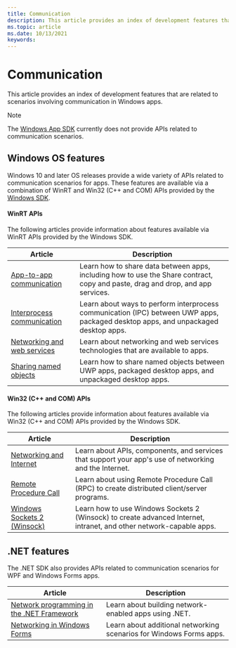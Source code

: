 ```yaml
---
title: Communication
description: This article provides an index of development features that are related to communication scenarios in Windows apps.
ms.topic: article
ms.date: 10/13/2021
keywords: 
---
```


# Communication

This article provides an index of development features that are related to scenarios involving communication in Windows apps.

> [!NOTE]
> The [Windows App SDK](../windows-app-sdk/index.md) currently does not provide APIs related to communication scenarios.

## Windows OS features

Windows 10 and later OS releases provide a wide variety of APIs related to communication scenarios for apps. These features are available via a combination of WinRT and Win32 (C++ and COM) APIs provided by the [Windows SDK](https://developer.microsoft.com/windows/downloads/windows-sdk).

#### WinRT APIs

The following articles provide information about features available via WinRT APIs provided by the Windows SDK.

| Article | Description |
|---------|-------------|
| [App-to-app communication](/windows/uwp/app-to-app/) | Learn how to share data between apps, including how to use the Share contract, copy and paste, drag and drop, and app services. |
| [Interprocess communication](/windows/uwp/communication/interprocess-communication) | Learn about ways to perform interprocess communication (IPC) between UWP apps, packaged desktop apps, and unpackaged desktop apps. |
| [Networking and web services](/windows/uwp/networking/) | Learn about networking and web services technologies that are available to apps. |
| [Sharing named objects](/windows/uwp/communication/sharing-named-objects) | Learn how to share named objects between UWP apps, packaged desktop apps, and unpackaged desktop apps. |

#### Win32 (C++ and COM) APIs

The following articles provide information about features available via Win32 (C++ and COM) APIs provided by the Windows SDK.

| Article | Description |
|---------|-------------|
| [Networking and Internet](/windows/win32/networking) | Learn about APIs, components, and services that support your app's use of networking and the Internet. |
| [Remote Procedure Call](/windows/win32/rpc/rpc-start-page) | Learn about using Remote Procedure Call (RPC) to create distributed client/server programs. |
| [Windows Sockets 2 (Winsock)](/windows/win32/winsock/windows-sockets-start-page-2) | Learn how to use Windows Sockets 2 (Winsock) to create advanced Internet, intranet, and other network-capable apps. |

## .NET features

The .NET SDK also provides APIs related to communication scenarios for WPF and Windows Forms apps.

| Article | Description |
|---------|-------------|
| [Network programming in the .NET Framework](/dotnet/framework/network-programming/) | Learn about building network-enabled apps using .NET. |
| [Networking in Windows Forms](/dotnet/framework/winforms/advanced/networking-in-windows-forms-applications) | Learn about additional networking scenarios for Windows Forms apps. |
